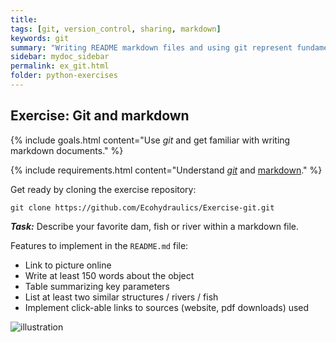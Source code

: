 ```yaml
---
title: 
tags: [git, version_control, sharing, markdown]
keywords: git
summary: "Writing README markdown files and using git represent fundamental tasks for learning success with the materials provided on this website."
sidebar: mydoc_sidebar
permalink: ex_git.html
folder: python-exercises
---
```



## Exercise: Git and markdown

{% include goals.html content="Use *git* and get familiar with writing markdown documents." %}

{% include requirements.html content="Understand [*git*](https://hydro-informatics.github.io/ex_.html) and [markdown](https://hydro-informatics.github.io/hy_documentation.html)." %}

Get ready by cloning the exercise repository:

```
git clone https://github.com/Ecohydraulics/Exercise-git.git
```



***Task:*** Describe your favorite dam, fish or river within a markdown file.

Features to implement in the `README.md` file: 

* Link to picture online
* Write at least 150 words about the object
* Table summarizing key parameters
* List at least two similar structures / rivers / fish
* Implement click-able links to sources (website, pdf downloads) used


![illustration](https://raw.githubusercontent.com/hydro-informatics/hypy-assignment-1/master/illustration.png?token=AOVQATAW6L3T7V5SXCNQH7K6XQKYS)